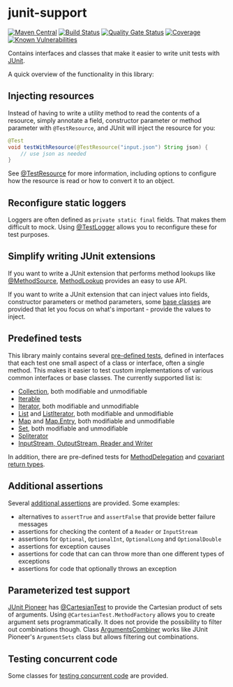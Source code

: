 # junit-support
[![Maven Central](https://img.shields.io/maven-central/v/com.github.robtimus/junit-support)](https://search.maven.org/artifact/com.github.robtimus/junit-support)
[![Build Status](https://github.com/robtimus/junit-support/actions/workflows/build.yml/badge.svg)](https://github.com/robtimus/junit-support/actions/workflows/build.yml)
[![Quality Gate Status](https://sonarcloud.io/api/project_badges/measure?project=com.github.robtimus%3Ajunit-support&metric=alert_status)](https://sonarcloud.io/summary/overall?id=com.github.robtimus%3Ajunit-support)
[![Coverage](https://sonarcloud.io/api/project_badges/measure?project=com.github.robtimus%3Ajunit-support&metric=coverage)](https://sonarcloud.io/summary/overall?id=com.github.robtimus%3Ajunit-support)
[![Known Vulnerabilities](https://snyk.io/test/github/robtimus/junit-support/badge.svg)](https://snyk.io/test/github/robtimus/junit-support)

Contains interfaces and classes that make it easier to write unit tests with [JUnit](https://junit.org/).

A quick overview of the functionality in this library:

## Injecting resources

Instead of having to write a utility method to read the contents of a resource, simply annotate a field, constructor parameter or method parameter with `@TestResource`, and JUnit will inject the resource for you:

```java
@Test
void testWithResource(@TestResource("input.json") String json) {
    // use json as needed
}
```

See [@TestResource](https://robtimus.github.io/junit-support/extension/test-resource.html) for more information, including options to configure how the resource is read or how to convert it to an object.

## Reconfigure static loggers

Loggers are often defined as `private static final` fields. That makes them difficult to mock. Using [@TestLogger](https://robtimus.github.io/junit-support/extension/test-logger.html) allows you to reconfigure these for test purposes.

## Simplify writing JUnit extensions

If you want to write a JUnit extension that performs method lookups like [@MethodSource](https://junit.org/junit5/docs/current/api/org.junit.jupiter.params/org/junit/jupiter/params/provider/MethodSource.html), [MethodLookup](https://robtimus.github.io/junit-support/extension/method-lookup.html) provides an easy to use API.

If you want to write a JUnit extension that can inject values into fields, constructor parameters or method parameters, some [base classes](https://robtimus.github.io/junit-support/extension/injecting-extensions.html) are provided that let you focus on what's important - provide the values to inject.

## Predefined tests

This library mainly contains several [pre-defined tests](https://robtimus.github.io/junit-support/pre-defined-tests.html), defined in interfaces that each test one small aspect of a class or interface, often a single method. This makes it easier to test custom implementations of various common interfaces or base classes. The currently supported list is:

* [Collection](https://robtimus.github.io/junit-support/apidocs/com.github.robtimus.junit.support/com/github/robtimus/junit/support/test/collections/CollectionTests.html), both modifiable and unmodifiable
* [Iterable](https://robtimus.github.io/junit-support/apidocs/com.github.robtimus.junit.support/com/github/robtimus/junit/support/test/collections/IterableTests.html)
* [Iterator](https://robtimus.github.io/junit-support/apidocs/com.github.robtimus.junit.support/com/github/robtimus/junit/support/test/collections/IteratorTests.html), both modifiable and unmodifiable
* [List](https://robtimus.github.io/junit-support/apidocs/com.github.robtimus.junit.support/com/github/robtimus/junit/support/test/collections/ListTests.html) and [ListIterator](https://robtimus.github.io/junit-support/apidocs/com.github.robtimus.junit.support/com/github/robtimus/junit/support/test/collections/ListIteratorTests.html), both modifiable and unmodifiable
* [Map](https://robtimus.github.io/junit-support/apidocs/com.github.robtimus.junit.support/com/github/robtimus/junit/support/test/collections/MapTests.html) and [Map.Entry](https://robtimus.github.io/junit-support/apidocs/com.github.robtimus.junit.support/com/github/robtimus/junit/support/test/collections/MapEntryTests.html), both modifiable and unmodifiable
* [Set](https://robtimus.github.io/junit-support/apidocs/com.github.robtimus.junit.support/com/github/robtimus/junit/support/test/collections/SetTests.html), both modifiable and unmodifiable
* [Spliterator](https://robtimus.github.io/junit-support/apidocs/com.github.robtimus.junit.support/com/github/robtimus/junit/support/test/collections/SpliteratorTests.html)
* [InputStream, OutputStream, Reader and Writer](https://robtimus.github.io/junit-support/apidocs/com.github.robtimus.junit.support/com/github/robtimus/junit/support/test/io/package-summary.html)

In addition, there are pre-defined tests for [MethodDelegation](https://robtimus.github.io/junit-support/apidocs/com.github.robtimus.junit.support/com/github/robtimus/junit/support/test/DelegateTests.html) and [covariant return types](https://robtimus.github.io/junit-support/apidocs/com.github.robtimus.junit.support/com/github/robtimus/junit/support/test/CovariantReturnTests.html).

## Additional assertions

Several [additional assertions](https://robtimus.github.io/junit-support/additional-assertions.html) are provided. Some examples:

* alternatives to `assertTrue` and `assertFalse` that provide better failure messages
* assertions for checking the content of a `Reader` or `InputStream`
* assertions for `Optional`, `OptionalInt`, `OptionalLong` and `OptionalDouble`
* assertions for exception causes
* assertions for code that can can throw more than one different types of exceptions
* assertions for code that optionally throws an exception

## Parameterized test support

[JUnit Pioneer](https://junit-pioneer.org/) has [@CartesianTest](https://junit-pioneer.org/docs/cartesian-product/) to provide the Cartesian product of sets of arguments. Using `@CartesianTest.MethodFactory` allows you to create argument sets programmatically. It does not provide the possibility to filter out combinations though. Class [ArgumentsCombiner](https://robtimus.github.io/junit-support/apidocs/com.github.robtimus.junit.support/com/github/robtimus/junit/support/params/ArgumentsCombiner.html) works like JUnit Pioneer's `ArgumentSets` class but allows filtering out combinations.

## Testing concurrent code

Some classes for [testing concurrent code](https://robtimus.github.io/junit-support/testing-concurrent-code.html) are provided.
